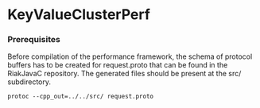 # KeyValueClusterPerf

### Prerequisites

Before compilation of the performance framework, the schema of protocol buffers has to be created for request.proto that can be found in the RiakJavaC repository. The generated files should be present at the src/ subdirectory.

    protoc --cpp_out=../../src/ request.proto
